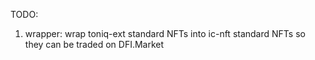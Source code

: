 
TODO:

1. wrapper: wrap toniq-ext standard NFTs into ic-nft standard NFTs so they can be traded on DFI.Market

